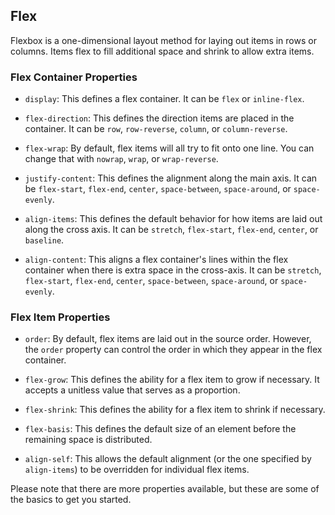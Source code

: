 ## Flex

Flexbox is a one-dimensional layout method for laying out items in rows or columns. Items flex to fill additional space and shrink to allow extra items.

### Flex Container Properties

- `display`: This defines a flex container. It can be `flex` or `inline-flex`.

- `flex-direction`: This defines the direction items are placed in the container. It can be `row`, `row-reverse`, `column`, or `column-reverse`.

- `flex-wrap`: By default, flex items will all try to fit onto one line. You can change that with `nowrap`, `wrap`, or `wrap-reverse`.

- `justify-content`: This defines the alignment along the main axis. It can be `flex-start`, `flex-end`, `center`, `space-between`, `space-around`, or `space-evenly`.

- `align-items`: This defines the default behavior for how items are laid out along the cross axis. It can be `stretch`, `flex-start`, `flex-end`, `center`, or `baseline`.

- `align-content`: This aligns a flex container's lines within the flex container when there is extra space in the cross-axis. It can be `stretch`, `flex-start`, `flex-end`, `center`, `space-between`, `space-around`, or `space-evenly`.

### Flex Item Properties

- `order`: By default, flex items are laid out in the source order. However, the `order` property can control the order in which they appear in the flex container.

- `flex-grow`: This defines the ability for a flex item to grow if necessary. It accepts a unitless value that serves as a proportion.

- `flex-shrink`: This defines the ability for a flex item to shrink if necessary.

- `flex-basis`: This defines the default size of an element before the remaining space is distributed.

- `align-self`: This allows the default alignment (or the one specified by `align-items`) to be overridden for individual flex items.

Please note that there are more properties available, but these are some of the basics to get you started.
